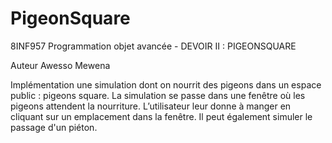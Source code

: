 # PigeonSquare

8INF957 Programmation objet avancée - DEVOIR II : PIGEONSQUARE

Auteur Awesso Mewena

Implémentation une simulation dont on nourrit des pigeons dans un espace public : pigeons square. La simulation se passe dans une fenêtre où les pigeons attendent la nourriture. 
L’utilisateur leur donne à manger en cliquant sur un emplacement dans la fenêtre. Il peut également simuler le passage d'un piéton.
